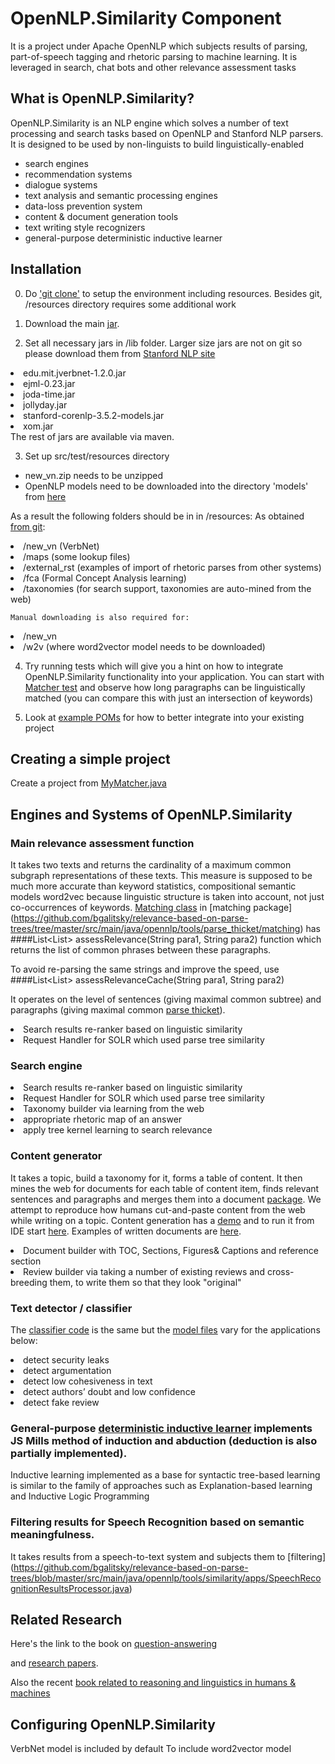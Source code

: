 # OpenNLP.Similarity Component

It is a project under Apache OpenNLP which subjects results of parsing, part-of-speech tagging and rhetoric parsing to machine learning.
It is leveraged in search, chat bots and other relevance assessment tasks

## What is OpenNLP.Similarity?

OpenNLP.Similarity is an NLP engine which solves a number of text processing and search tasks based on OpenNLP and Stanford NLP parsers. It is designed to be used by non-linguists to build linguistically-enabled 
<ul>
<li>search engines</li>
<li>recommendation systems</li>
<li>dialogue systems</li>
<li>text analysis and semantic processing engines</li>
<li>data-loss prevention system</li>
<li>content & document generation tools</li>
<li>text writing style recognizers</li>
<li>general-purpose deterministic inductive learner</li>
</ul>

## Installation
 0) Do ['git clone'](https://github.com/bgalitsky/relevance-based-on-parse-trees.git) to setup the environment including resources. Besides git, /resources directory requires some additional work
 
 1) Download the main [jar](https://github.com/bgalitsky/relevance-based-on-parse-trees/blob/master/opennlp-similarity.11.jar).
 
 2) Set all necessary jars in /lib folder. Larger size jars are not on git so please download them from [Stanford NLP site](http://nlp.stanford.edu/)
 <li>edu.mit.jverbnet-1.2.0.jar</li>
 <li>ejml-0.23.jar</li>
 <li>joda-time.jar</li>
 <li>jollyday.jar</li>
 <li>stanford-corenlp-3.5.2-models.jar</li>
 <li>xom.jar</li>
 The rest of jars are available via maven.
 
 3) Set up src/test/resources directory
  - new_vn.zip needs to be unzipped
  - OpenNLP models need to be downloaded into the directory 'models' from [here](http://opennlp.sourceforge.net/models-1.5/)
  
  As a result the following folders should be in in /resources:
  As obtained [from git](https://github.com/bgalitsky/relevance-based-on-parse-trees/tree/master/src/test/resources):
  <li>/new_vn (VerbNet)</li>
  <li>/maps (some lookup files)</li>
  <li>/external_rst (examples of import of rhetoric parses from other systems)</li>
  <li>/fca (Formal Concept Analysis learning)</li>
  <li>/taxonomies (for search support, taxonomies are auto-mined from the web)</li>
  
    Manual downloading is also required for:
  <li>/new_vn</li>
  <li>/w2v (where word2vector model needs to be downloaded)</li>
  
  4) Try running tests which will give you a hint on how to integrate OpenNLP.Similarity functionality into your application. You can start with [Matcher test](https://github.com/bgalitsky/relevance-based-on-parse-trees/blob/949bac8c2a41c21a1e54fec075f2966d693114a4/src/test/java/opennlp/tools/parse_thicket/matching/PTMatcherTest.java) and observe how long paragraphs can be linguistically matched (you can compare this with just an intersection of keywords)
  
  5) Look at [example POMs](https://github.com/bgalitsky/relevance-based-on-parse-trees/tree/master/examples) for how to better integrate into your existing project
  
## Creating a simple project

  Create a project from [MyMatcher.java](https://github.com/bgalitsky/relevance-based-on-parse-trees/tree/master/examples/MyMatcher.java)  
 
## Engines and Systems of OpenNLP.Similarity

### Main relevance assessment function
It takes two texts and returns the cardinality of a maximum common subgraph representations of these texts. This measure is supposed to be much more accurate than keyword statistics, compositional semantic models word2vec because linguistic structure is taken into account, not just co-occurrences of keywords. 
  [Matching class](https://github.com/bgalitsky/relevance-based-on-parse-trees/blob/master/src/main/java/opennlp/tools/parse_thicket/matching/Matcher.java) in [matching package] (https://github.com/bgalitsky/relevance-based-on-parse-trees/tree/master/src/main/java/opennlp/tools/parse_thicket/matching) has 
####List<List<ParseTreeChunk>> assessRelevance(String para1, String para2)
function which returns the list of common phrases between these paragraphs.

To avoid re-parsing the same strings and improve the speed, use
####List<List<ParseTreeChunk>> assessRelevanceCache(String para1, String para2)

It operates on the level of sentences (giving maximal common subtree) and paragraphs (giving maximal common [parse thicket](https://en.wikipedia.org/wiki/Parse_Thicket)).

<li>Search results re-ranker based on linguistic similarity</li>
<li>Request Handler for SOLR which used parse tree similarity</li>

### Search engine
<li>Search results re-ranker based on linguistic similarity</li>
<li>Request Handler for SOLR which used parse tree similarity</li>
<li>Taxonomy builder via learning from the web</li>
<li>appropriate rhetoric map of an answer</li>
<li>apply tree kernel learning to search relevance</li>

### Content generator
 It takes a topic, build a taxonomy for it, forms a table of content. It then  mines the web for documents for each table of content item, finds relevant sentences and paragraphs and merges them into a document [package](https://github.com/bgalitsky/relevance-based-on-parse-trees/tree/master/src/main/java/opennlp/tools/similarity/apps). We attempt to reproduce how humans cut-and-paste content from the web while writing on a topic.
  Content generation has a [demo](http://37.46.135.20/)  and to run it from IDE start [here](https://github.com/bgalitsky/relevance-based-on-parse-trees/blob/master/src/main/java/opennlp/tools/similarity/apps/ContentGeneratorRunner.java). Examples of written documents are [here](http://37.46.135.20/wrt_latest/).
 
<li>Document builder with TOC, Sections, Figures& Captions and reference section</li>
<li>Review builder via taking a number of existing reviews and cross-breeding them, to write them so that they look "original"</li>

### Text detector / classifier
The [classifier code](https://github.com/bgalitsky/relevance-based-on-parse-trees/blob/master/src/main/java/opennlp/tools/parse_thicket/kernel_interface/TreeKernelBasedClassifierMultiplePara.java) is the same but the [model files](https://github.com/bgalitsky/relevance-based-on-parse-trees/tree/master/src/test/resources/tree_kernel/TRAINING) vary for the applications below:
<li>detect security leaks
<li>detect argumentation
<li>detect low cohesiveness in text
<li>detect authors’ doubt and low confidence
<li>detect fake review

### General-purpose [deterministic inductive learner](https://github.com/bgalitsky/relevance-based-on-parse-trees/tree/master/src/main/java/opennlp/tools/jsmlearning) implements JS Mills method of induction and abduction (deduction is also partially implemented).

 Inductive learning implemented as a base for syntactic tree-based learning is similar to the family of approaches such as Explanation-based learning and Inductive Logic Programming

### Filtering results for Speech Recognition based on semantic meaningfulness.
It takes results from a speech-to-text system and subjects them to [filtering]
(https://github.com/bgalitsky/relevance-based-on-parse-trees/blob/master/src/main/java/opennlp/tools/similarity/apps/SpeechRecognitionResultsProcessor.java)
## Related Research
Here's the link to the book on [question-answering](https://www.amazon.com/Natural-Language-Question-Answering-system/dp/0868039799/ref=sr_1_10?ie=UTF8&qid=1478871097&sr=8-10&keywords=galitsky)

and [research papers](https://scholar.google.com/citations?hl=ru&user=kR_M3HIAAAAJ).

Also the recent [book related to reasoning and linguistics in humans & machines](https://www.amazon.com/Computational-Autism-Human-Computer-Interaction-Galitsky/dp/3319399713)

## Configuring OpenNLP.Similarity

VerbNet model is included by default
To include word2vector model